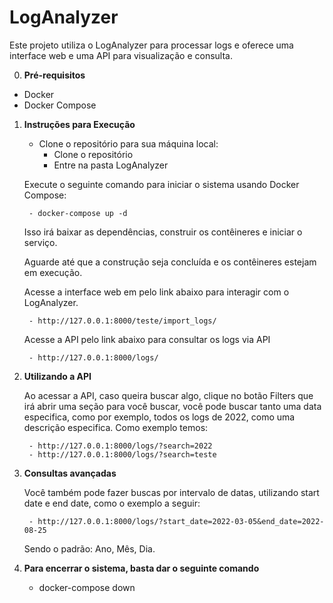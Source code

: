# LogAnalyzer

Este projeto utiliza o LogAnalyzer para processar logs e oferece uma interface web e uma API para visualização e consulta.

0) **Pré-requisitos**
- Docker
- Docker Compose

1) **Instruções para Execução**

    - Clone o repositório para sua máquina local:
        - Clone o repositório
        - Entre na pasta LogAnalyzer
    
    Execute o seguinte comando para iniciar o sistema usando Docker Compose:

        - docker-compose up -d

    Isso irá baixar as dependências, construir os contêineres e iniciar o serviço.

    Aguarde até que a construção seja concluída e os contêineres estejam em execução.

    Acesse a interface web em pelo link abaixo para interagir com o LogAnalyzer.
       
        - http://127.0.0.1:8000/teste/import_logs/ 
        

    Acesse a API pelo link abaixo para consultar os logs via API 

        - http://127.0.0.1:8000/logs/ 
    
2) **Utilizando a API**

    Ao acessar a API, caso queira buscar algo, clique no botão Filters que irá abrir uma seção para você buscar, você pode buscar tanto uma data especifica, como por exemplo, todos os logs de 2022, como uma descrição especifica. Como exemplo temos: 

        - http://127.0.0.1:8000/logs/?search=2022
        - http://127.0.0.1:8000/logs/?search=teste

3) **Consultas avançadas**
    
    Você também pode fazer buscas por intervalo de datas, utilizando start date e end date, como o exemplo a seguir:

        - http://127.0.0.1:8000/logs/?start_date=2022-03-05&end_date=2022-08-25

    Sendo o padrão: Ano, Mês, Dia.

4) **Para encerrar o sistema, basta dar o seguinte comando**
    
    -  docker-compose down


    
        
    







